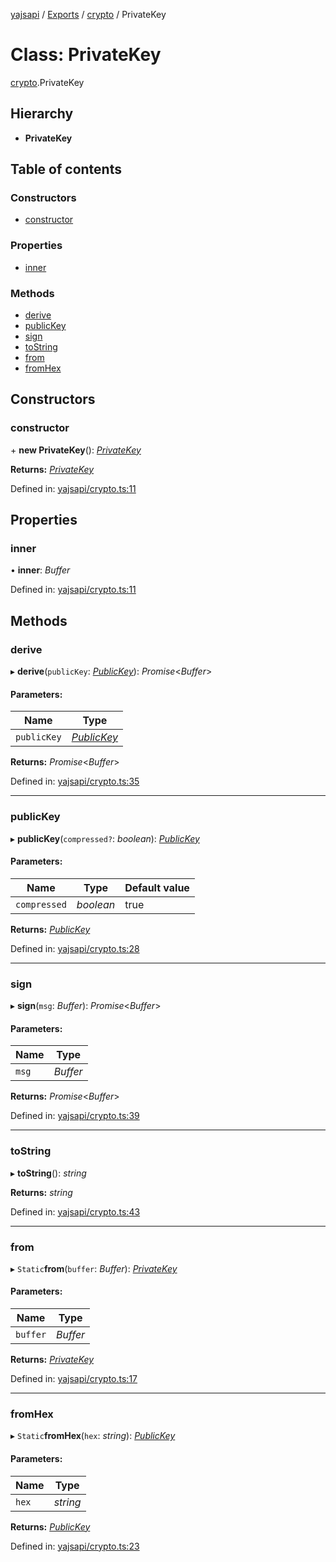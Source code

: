 [yajsapi](../README.md) / [Exports](../modules.md) / [crypto](../modules/crypto.md) / PrivateKey

# Class: PrivateKey

[crypto](../modules/crypto.md).PrivateKey

## Hierarchy

* **PrivateKey**

## Table of contents

### Constructors

- [constructor](crypto.privatekey.md#constructor)

### Properties

- [inner](crypto.privatekey.md#inner)

### Methods

- [derive](crypto.privatekey.md#derive)
- [publicKey](crypto.privatekey.md#publickey)
- [sign](crypto.privatekey.md#sign)
- [toString](crypto.privatekey.md#tostring)
- [from](crypto.privatekey.md#from)
- [fromHex](crypto.privatekey.md#fromhex)

## Constructors

### constructor

\+ **new PrivateKey**(): [*PrivateKey*](crypto.privatekey.md)

**Returns:** [*PrivateKey*](crypto.privatekey.md)

Defined in: [yajsapi/crypto.ts:11](https://github.com/golemfactory/yajsapi/blob/0a8d8c8/yajsapi/crypto.ts#L11)

## Properties

### inner

• **inner**: *Buffer*

Defined in: [yajsapi/crypto.ts:11](https://github.com/golemfactory/yajsapi/blob/0a8d8c8/yajsapi/crypto.ts#L11)

## Methods

### derive

▸ **derive**(`publicKey`: [*PublicKey*](crypto.publickey.md)): *Promise*<*Buffer*\>

#### Parameters:

Name | Type |
------ | ------ |
`publicKey` | [*PublicKey*](crypto.publickey.md) |

**Returns:** *Promise*<*Buffer*\>

Defined in: [yajsapi/crypto.ts:35](https://github.com/golemfactory/yajsapi/blob/0a8d8c8/yajsapi/crypto.ts#L35)

___

### publicKey

▸ **publicKey**(`compressed?`: *boolean*): [*PublicKey*](crypto.publickey.md)

#### Parameters:

Name | Type | Default value |
------ | ------ | ------ |
`compressed` | *boolean* | true |

**Returns:** [*PublicKey*](crypto.publickey.md)

Defined in: [yajsapi/crypto.ts:28](https://github.com/golemfactory/yajsapi/blob/0a8d8c8/yajsapi/crypto.ts#L28)

___

### sign

▸ **sign**(`msg`: *Buffer*): *Promise*<*Buffer*\>

#### Parameters:

Name | Type |
------ | ------ |
`msg` | *Buffer* |

**Returns:** *Promise*<*Buffer*\>

Defined in: [yajsapi/crypto.ts:39](https://github.com/golemfactory/yajsapi/blob/0a8d8c8/yajsapi/crypto.ts#L39)

___

### toString

▸ **toString**(): *string*

**Returns:** *string*

Defined in: [yajsapi/crypto.ts:43](https://github.com/golemfactory/yajsapi/blob/0a8d8c8/yajsapi/crypto.ts#L43)

___

### from

▸ `Static`**from**(`buffer`: *Buffer*): [*PrivateKey*](crypto.privatekey.md)

#### Parameters:

Name | Type |
------ | ------ |
`buffer` | *Buffer* |

**Returns:** [*PrivateKey*](crypto.privatekey.md)

Defined in: [yajsapi/crypto.ts:17](https://github.com/golemfactory/yajsapi/blob/0a8d8c8/yajsapi/crypto.ts#L17)

___

### fromHex

▸ `Static`**fromHex**(`hex`: *string*): [*PublicKey*](crypto.publickey.md)

#### Parameters:

Name | Type |
------ | ------ |
`hex` | *string* |

**Returns:** [*PublicKey*](crypto.publickey.md)

Defined in: [yajsapi/crypto.ts:23](https://github.com/golemfactory/yajsapi/blob/0a8d8c8/yajsapi/crypto.ts#L23)
